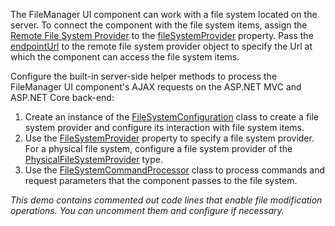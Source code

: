 The FileManager UI component can work with a file system located on the server. To connect the component with the file system items, assign the [Remote File System Provider](/Documentation/ApiReference/UI_Widgets/dxFileManager/File_System_Providers/Remote/) to the [fileSystemProvider](/Documentation/ApiReference/UI_Widgets/dxFileManager/Configuration/#fileSystemProvider) property. Pass the [endpointUrl](/Documentation/ApiReference/UI_Widgets/dxFileManager/File_System_Providers/Remote/Configuration/#endpointUrl) to the remote file system provider object to specify the Url at which the component can access the file system items.

Configure the built-in server-side helper methods to process the FileManager UI component's AJAX requests on the ASP.NET MVC and ASP.NET Core back-end:
1. Create an instance of the [FileSystemConfiguration](https://docs.devexpress.com/AspNetCore/DevExtreme.AspNet.Mvc.FileManagement.FileSystemConfiguration) class to create a file system provider and configure its interaction with file system items.
2. Use the [FileSystemProvider](https://docs.devexpress.com/AspNetCore/DevExtreme.AspNet.Mvc.FileManagement.FileSystemConfiguration.FileSystemProvider) property to specify a file system provider. For a physical file system, configure a file system provider of the [PhysicalFileSystemProvider](https://docs.devexpress.com/AspNetCore/DevExtreme.AspNet.Mvc.FileManagement.PhysicalFileSystemProvider) type.
3. Use the [FileSystemCommandProcessor](https://docs.devexpress.com/AspNetCore/DevExtreme.AspNet.Mvc.FileManagement.FileSystemCommandProcessor) class to process commands and request parameters that the component passes to the file system.

*This demo contains commented out code lines that enable file modification operations. You can uncomment them and configure if necessary.*